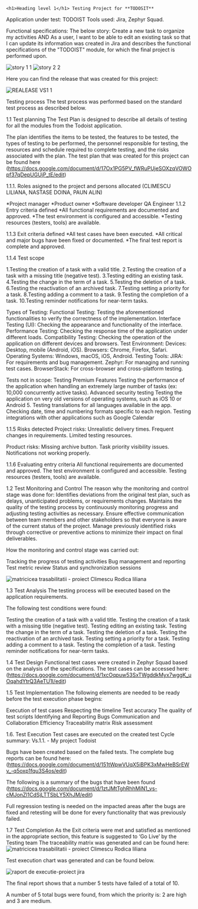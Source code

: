 	<h1>Heading level 1</h1> Testing Project for **TODOSIT**

Application under test: TODOIST
Tools used: Jira, Zephyr Squad.

Functional specifications:
The below story: Create a new task to organize my activities AND As a user, I want to be able to edit an existing task so that I can update its information was created in Jira and describes the functional specifications of the "TODOIST" module, for which the final project is performed upon.

![story 1 1](https://github.com/user-attachments/assets/f58f2fc4-4943-461f-b08c-a9ce99918ca6)
![story 2 2](https://github.com/user-attachments/assets/ecb0f76b-5900-4bd7-87ff-ea3706c302c7)


Here you can find the release that was created for this project:

![REALEASE VS1 1](https://github.com/user-attachments/assets/b5900f56-13d1-4bce-a1f7-cab3924bb075)

Testing process
The test process was performed based on the standard test process as described below.

1.1 Test planning
The Test Plan is designed to describe all details of testing for all the modules from the Todoist application.

The plan identifies the items to be tested, the features to be tested, the types of testing to be performed, the personnel responsible for testing, the resources and schedule required to complete testing, and the risks associated with the plan. The test plan that was created for this project can be found here (https://docs.google.com/document/d/17Ox1PG5PV_fWRuPUjeSOXzqVOWOpf37qDepUGUjP_tE/edit)

1.1.1. Roles asigned to the project and persons allocated
(CLIMESCU LILIANA, NASTASE DOINA, PAUN ALIN)

*Project manager
*Product owner
*Software developer
QA Engineer
1.1.2 Entry criteria defined
*All functional requirements are documented and approved.
*The test environment is configured and accessible.
*Testing resources (testers, tools) are available.

1.1.3 Exit criteria defined
*All test cases have been executed.
*All critical and major bugs have been fixed or documented.
*The final test report is complete and approved.

1.1.4 Test scope

1.Testing the creation of a task with a valid title.
2.Testing the creation of a task with a missing title (negative test).
3.Testing editing an existing task.
4.Testing the change in the term of a task.
5.Testing the deletion of a task.
6.Testing the reactivation of an archived task.
7.Testing setting a priority for a task.
8.Testing adding a comment to a task.
9.Testing the completion of a task.
10.Testing reminder notifications for near-term tasks.

Types of Testing:
Functional Testing: Testing the aforementioned functionalities to verify the correctness of the implementation.
Interface Testing (UI): Checking the appearance and functionality of the interface.
Performance Testing: Checking the response time of the application under different loads.
Compatibility Testing: Checking the operation of the application on different devices and browsers.
Test Environment:
Devices: Desktop, mobile (Android, iOS).
Browsers: Chrome, Firefox, Safari.
Operating Systems: Windows, macOS, iOS, Android.
Testing Tools:
JIRA: For requirements and bug management.
Zephyr: For managing and running test cases.
BrowserStack: For cross-browser and cross-platform testing.

Tests not in scope:
Testing Premium Features
Testing the performance of the application when handling an extremely large number of tasks (ex: 10,000 concurrently active tasks).
Advanced security testing
Testing the application on very old versions of operating systems, such as iOS 10 or Android 5.
Testing translations for all languages ​​available in the app.
Checking date, time and numbering formats specific to each region.
Testing integrations with other applications such as Google Calendar

1.1.5 Risks detected
Project risks:
Unrealistic delivery times.
Frequent changes in requirements.
Limited testing resources.

Product risks:
Missing archive button.
Task priority visibility issues.
Notifications not working properly.

1.1.6 Evaluating entry criteria
All functional requirements are documented and approved.
The test environment is configured and accessible.
Testing resources (testers, tools) are available.

1.2 Test Monitoring and Control
The reason why the monitoring and control stage was done for:
Identifies deviations from the original test plan, such as delays, unanticipated problems, or requirements changes.
Maintains the quality of the testing process by continuously monitoring progress and adjusting testing activities as necessary.
Ensure effective communication between team members and other stakeholders so that everyone is aware of the current status of the project.
Manage previously identified risks through corrective or preventive actions to minimize their impact on final deliverables.

How the monitoring and control stage was carried out:

Tracking the progress of testing activities
Bug management and reporting
Test metric review
Status and synchronization sessions

![matricicea trasabilitatii - proiect Climescu Rodica liliana](https://github.com/user-attachments/assets/05af4952-313f-4ea7-b39d-494ea2be588d)


1.3 Test Analysis
The testing process will be executed based on the application requirements. 

The following test conditions were found:

Testing the creation of a task with a valid title.
Testing the creation of a task with a missing title (negative test). 
Testing editing an existing task. 
Testing the change in the term of a task. 
Testing the deletion of a task. 
Testing the reactivation of an archived task. 
Testing setting a priority for a task. 
Testing adding a comment to a task. 
Testing the completion of a task. 
Testing reminder notifications for near-term tasks.

1.4 Test Design
Functional test cases were created in Zephyr Squad based on the analysis of the specifications. The test cases can be accessed here: (https://docs.google.com/document/d/1xcOqpuw53SxTWgddkMyx7wggK_uOqahdYtrQ3AeTU1I/edit)

1.5 Test Implementation
The following elements are needed to be ready before the test execution phase begins:

Execution of test cases
Respecting the timeline
Test accuracy
The quality of test scripts
Identifying and Reporting Bugs
Communication and Collaboration Efficiency
Traceability matrix
Risk assessment

1.6. Test Execution
Test cases are executed on the created test Cycle summary: Vs.1.1. - My project Todoist

Bugs have been created based on the failed tests. The complete bug reports can be found here: (https://docs.google.com/document/d/151tWpwVUqX5iBPK3xMwHeBSrEWv_-q5oxp1fqu3S4os/edit)

The following is a summary of the bugs that have been found 
(https://docs.google.com/document/d/1ztJMtTghRhhMiN1_vs-cMJonZl1CdSjLTTSbLY5XhJM/edit)

Full regression testing is needed on the impacted areas after the bugs are fixed and retesting will be done for every functionality that was previously failed.

1.7 Test Completion
As the Exit criteria were met and satisfied as mentioned in the appropriate section, this feature is suggested to ‘Go Live’ by the Testing team
The traceability matrix was generated and can be found here: ![matricicea trasabilitatii - proiect Climescu Rodica liliana](https://github.com/user-attachments/assets/b41698e7-ac66-42b4-80ae-50c745955d0f)


Test execution chart was generated and can be found below.

![raport de executie-proiect jira](https://github.com/user-attachments/assets/7bd48e00-8d16-4f81-a3eb-6e4f68a18d79)

The final report shows that a number 5 tests have failed of a total of 10.

A number of 5 total bugs were found, from which the priority is: 2 are high and 3 are medium.
